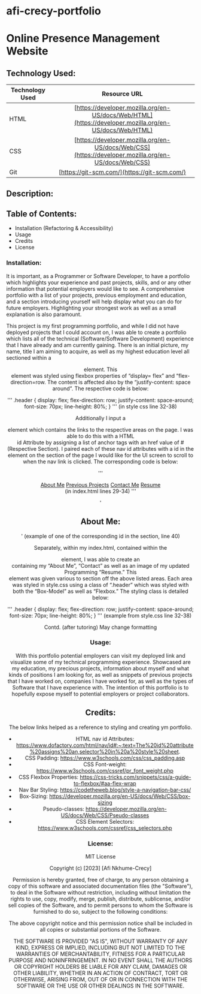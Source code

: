 # afi-crecy-portfolio 

# Online Presence Management Website

## Technology Used:
| Technology Used         | Resource URL           | 
| ------------- |:-------------:| 
| HTML    | [https://developer.mozilla.org/en-US/docs/Web/HTML](https://developer.mozilla.org/en-US/docs/Web/HTML) | 
| CSS     | [https://developer.mozilla.org/en-US/docs/Web/CSS](https://developer.mozilla.org/en-US/docs/Web/CSS)      |   
| Git | [https://git-scm.com/](https://git-scm.com/)     | 

## Description: 

[Visit Deployed Site]: XXX




## Table of Contents: 
* Installation (Refactoring & Accessibility)
* Usage
* Credits 
* License


### Installation: 
It is important, as a Programmer or Software Developer, to have a portfolio which highlights your experience and past projects, skills, and or any other information that potential employers would like to see. A comprehensive portfolio with a list of your projects, previous employment and education, and a section introducing yourself will help display what you can do for future employers. Highlighting your strongest work as well as a small explanation is also paramount. 

This project is my first programming portfolio, and while I did not have deployed projects that I could account on, I was able to create a portfolio which lists all of the technical (Software/Software Development) experience that I have already and am currently gaining. There is an initial picture, my name, title I am aiming to acquire, as well as my highest education level all sectioned within a <header> element. This <header> element was styled using flexbox properties of “display= flex” and “flex-direction=row. The content is affected also by the “justify-content: space around”. The respective code is below:

'''
.header {
   display: flex;
   flex-direction: row;
   justify-content: space-around;
   font-size: 70px;
   line-height: 80%;
}
'''
(in style css line 32-38)

Additionally I input a <nav> element which contains the links to the respective areas on the page. I was able to do this with a HTML <nav> id Attribute by assigning a list of anchor tags with an href value of #(Respective Section). I paired each of these nav id attributes with a id in the element on the section of the page I would like for the UI screen to scroll to when the nav link is clicked. The corresponding code is below: 

'''
 <nav class="header-nav">
       <a href="#About me">About Me</a>
       <a href="#Previous Projects">Previous Projects</a>
       <a href="#Contact Me">Contact Me</a>
       <a href="#Resume">Resume</a>
   </nav>
(in index.html lines 29-34) 
'''

'
<h2 id="About Me" class="header"> About Me:</h2>
'
(example of one of the corresponding id in the section, line 40)


Separately, within my index.html, contained within the <main> element, I was able to create an <aside> containing my “About Me”, “Contact” as well as an image of my updated Programming “Resume.” This <aside> element was given various <divs> to section off the above listed areas. Each area was styled in style.css using a class of “.header” which was styled with both the “Box-Model” as well as “Flexbox.” The styling class is detailed below: 

'''
.header {
   display: flex;
   flex-direction: row;
   justify-content: space-around;
   font-size: 70px;
   line-height: 80%;
}
'''
(example from style.css line 32-38)



Contd. (after tutoring) 
May change formatting 




### Usage: 
With this portfolio potential employers can visit my deployed link and visualize some of my technical programming experience. Showcased are my education, my precious projects, information about myself and what kinds of positions I am looking for, as well as snippets of previous projects that I have worked on, companies I have worked for, as well as the types of Software that I have experience with. The intention of this portfolio is to hopefully expose myself to potential employers or project collaborators. 


## Credits:
The below links helped as a reference to styling and creating ym portfolio. 

* HTML nav id Attributes: https://www.dofactory.com/html/nav/id#:~:text=The%20id%20attribute%20assigns%20an,selector%20in%20a%20style%20sheet. 
* CSS Padding: https://www.w3schools.com/css/css_padding.asp 
* CSS Font-weight: https://www.w3schools.com/cssref/pr_font_weight.php 
* CSS Flexbox Properties: https://css-tricks.com/snippets/css/a-guide-to-flexbox/#aa-flex-wrap 
* Nav Bar Styling: https://codetheweb.blog/style-a-navigation-bar-css/ 
* Box-Sizing: https://developer.mozilla.org/en-US/docs/Web/CSS/box-sizing 
* Pseudo-classes: https://developer.mozilla.org/en-US/docs/Web/CSS/Pseudo-classes 
* CSS Element Selectors: https://www.w3schools.com/cssref/css_selectors.php 

### License:
MIT License

Copyright (c) [2023] [Afi Nkhume-Crecy]

Permission is hereby granted, free of charge, to any person obtaining a copy
of this software and associated documentation files (the "Software"), to deal
in the Software without restriction, including without limitation the rights
to use, copy, modify, merge, publish, distribute, sublicense, and/or sell
copies of the Software, and to permit persons to whom the Software is
furnished to do so, subject to the following conditions:

The above copyright notice and this permission notice shall be included in all
copies or substantial portions of the Software.

THE SOFTWARE IS PROVIDED "AS IS", WITHOUT WARRANTY OF ANY KIND, EXPRESS OR
IMPLIED, INCLUDING BUT NOT LIMITED TO THE WARRANTIES OF MERCHANTABILITY,
FITNESS FOR A PARTICULAR PURPOSE AND NONINFRINGEMENT. IN NO EVENT SHALL THE
AUTHORS OR COPYRIGHT HOLDERS BE LIABLE FOR ANY CLAIM, DAMAGES OR OTHER
LIABILITY, WHETHER IN AN ACTION OF CONTRACT, TORT OR OTHERWISE, ARISING FROM,
OUT OF OR IN CONNECTION WITH THE SOFTWARE OR THE USE OR OTHER DEALINGS IN THE
SOFTWARE. 




